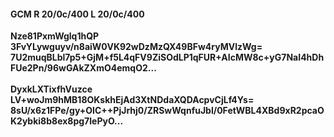 #### GCM R 20/0c/400 L 20/0c/400
**Nze81PxmWglq1hQP**<br/>**3FvYLywguyv/n8aiW0VK92wDzMzQX49BFw4ryMVlzWg=**<br/>**7U2muqBLbl7p5+GjM+f5L4qFV9ZiSOdLP1qFUR+AIcMW8c+yG7NaI4hDhFUe2Pn/96wGAkZXmO4emqO2...**<br/><br/>
**DyxkLXTixfhVuzce**<br/>**LV+woJm9hMB18OKskhEjAd3XtNDdaXQDAcpvCjLf4Ys=**<br/>**8sU/x6z1FPe/gy+OIC++PjJrhj0/ZRSwWqnfuJbl/0FetWBL4XBd9xR2pcaOK2ybki8b8ex8pg7lePyO...**